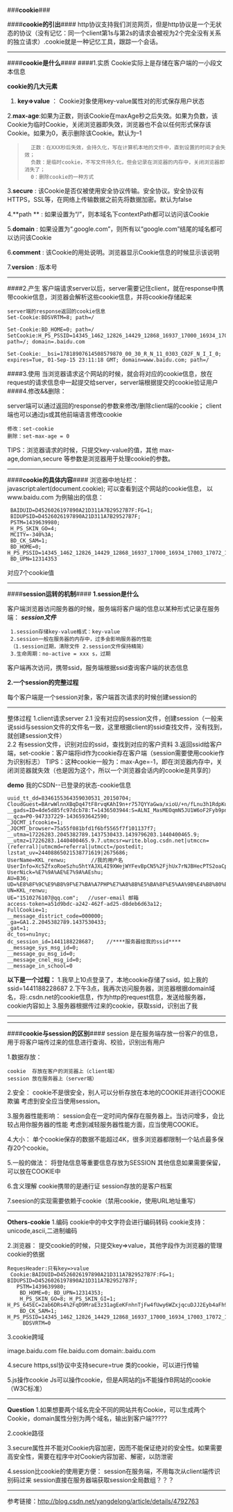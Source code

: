 

###**cookie**###

####**cookie的引出**####
http协议支持我们浏览网页，但是http协议是一个无状态的协议（没有记忆：同一个client第1s与第2s的请求会被视为2个完全没有关系的独立请求）.cookie就是一种记忆工具，跟踪一个会话。

------------------------------------------------------------------------------------------------------------------

####**cookie是什么**####
####1.实质
Cookie实际上是存储在客户端的一小段文本信息

**cookie的几大元素**
1. **key=>value** ： Cookie对象使用key-value属性对的形式保存用户状态

2.**max-age**:如果为正数，则该Cookie在maxAge秒之后失效。如果为负数，该Cookie为临时Cookie，关闭浏览器即失效，浏览器也不会以任何形式保存该Cookie。如果为0，表示删除该Cookie。默认为–1

> 		正数：在XXX秒后失效，会持久化，写在计算机本地的文件中，直到设置的时间才会失效；
> 		负数：是临时cookie，不写文件持久化，但会记录在浏览器的内存中，关闭浏览器即消失了； 	
> 	    0：删除cookie的一种方式


3.**secure** :  该Cookie是否仅被使用安全协议传输。安全协议。安全协议有HTTPS，SSL等，在网络上传输数据之前先将数据加密。默认为false

4.**path ** :  如果设置为“/”，则本域名下contextPath都可以访问该Cookie

5.**domain** :  如果设置为“.google.com”，则所有以“google.com”结尾的域名都可以访问该Cookie

 6.**comment** :  该Cookie的用处说明。浏览器显示Cookie信息的时候显示该说明

7.**version** :  版本号
 

------------------------------------------------------------------------------------------------------------------


####2.产生
客户端请求server以后，server需要记住client，就在response中携带cookie信息，浏览器会解析这些cookie信息，并将cookie存储起来

    server端的response返回的cookie信息
    Set-Cookie:BDSVRTM=8; path=/
    
    Set-Cookie:BD_HOME=0; path=/           SetCookie:H_PS_PSSID=14345_1462_12826_14429_12868_16937_17000_16934_17003_17072_15747_12430_13932_16969_16867_17051; path=/; domain=.baidu.com
    
    Set-Cookie:__bsi=17818907614508579870_00_30_R_N_11_0303_C02F_N_I_I_0; expires=Tue, 01-Sep-15 23:11:18 GMT; domain=www.baidu.com; path=/

####3.使用
当浏览器请求这个网站的时候，就会将对应的cookie信息，放在request的请求信息中一起提交给server，server端根据提交的cookie验证用户
####4.修改&&删除：

server端可以通过返回的response的参数来修改/删除client端的cookie；
client端也可以通过js或其他前端语言修改cookie


    修改：set-cookie
    删除：set-max-age = 0

TIPS：浏览器请求的时候，只提交key-value的值，其他 max-age,domian,secure 等参数是浏览器用于处理cookie的参数。

------------------------------------------------------------------------------------------------------------------

####**cookie的具体内容**####
浏览器中地址栏：javascript:alert(document.cookie); 可以查看到这个网站的cookie信息，
 以www.baidu.com 为例输出的信息：
 

     BAIDUID=D4526026197890A21D311A7B29527B7F:FG=1;    
     BIDUPSID=D4526026197890A21D311A7B29527B7F; 
     PSTM=1439639980; 
     H_PS_SKIN_GO=4; 
     MCITY=-340%3A;
     BD_CK_SAM=1; 
	 BD_HOME=0;          H_PS_PSSID=14345_1462_12826_14429_12868_16937_17000_16934_17003_17072_15747_12430_13932_16969_16867_17051;
     BD_UPN=12314353
对应7个cookie值

------------------------------------------------------------------------------------------------------------------

####**session运转的机制**####
**1.session是什么**

客户端浏览器访问服务器的时候，服务端将客户端的信息以某种形式记录在服务端：
***session文件***
   

     1.session存储key-value格式：key-value
     2.session一般在服务器的内存中，过多会影响服务器的性能
     （1.session过期，清除文件 2.session文件保持精简）
     3.生命周期：no-active = xxx s，过期

客户端再次访问，携带ssid，服务端根据ssid查询客户端的状态信息

**2.一个session的完整过程**

每个客户端是一个session对象，客户端首次请求的时候创建session的

-------------------------------------------------------------------------------------------------------------------
整体过程
1.client请求server
2.1 没有对应的session文件，创建session（一般来说ssid与session文件的文件名一致，这里根据client的ssid查找文件，没有找到，就创建session文件）  
2.2 有session文件，识别对应的ssid，查找到对应的客户资料
3.返回ssid给客户端，set-cookie：客户端将id作为cookie存在客户端（session需要使用cookie作为识别标志）
TIPS：这种cookie一般为：max-Age=-1，即在浏览器内存中，关闭浏览器就失效（也是因为这个，所以一个浏览器会话内的cookie是共享的）

**demo**
我的CSDN--已登录的状态-cookie信息

    uuid_tt_dd=8346155364359030531_20150704; 
    CloudGuest=BArwWlnnXBqDq47tF8rvqKAhI9n+r757QYYaGwa/xioU/+n/fLnu3h1RdpKupvoothh1imz1loXFX+yV2Ey3F5mzmVFv9nvH01HA8PJIwOPHPpLjlzSRJYo/bXWBgNpfYdlRY637J3+9fB/eTHcf+Xiv1FOT3ooy2H4q0LGzZP/4/eM9FfflMPB5CFHY8dLx; 
    __gads=ID=4de5d85fc97dcb78:T=1436503944:S=ALNI_MasMEOqmN5JU1W6oF2Fyb9pnANelA; 
    __qca=P0-947337229-1436593642590; 
    _JQCMT_ifcookie=1; 
    _JQCMT_browser=75a55f081bfd1f6bf5565f7f101137f7; 
    __utma=17226283.2045382789.1437530433.1439796203.1440400465.9; 
    __utmz=17226283.1440400465.9.7.utmcsr=write.blog.csdn.net|utmccn=(referral)|utmcmd=referral|utmcct=/postedit; 
    lzstat_uv=24408865021538771619|2675686; 
    UserName=KKL_renwu;        //我的用户名
    UserInfo=Xc5ZfxoRoeSzhu5htYAJXL4I9XWejWYFevBpCN5%2FjhUx7rNJBHecPTS2oaCpkbRWJNuCgNz5ZHhx9kw1EGllm2dgG%2BDCpWrGAIaHzoOLuKkyDw0SkHH8yzCzeOxCnZSq; UserNick=%E7%9A%AE%E7%9A%AEshu; 
    AU=B36; 
    UD=%E8%8F%9C%E9%B8%9F%E7%BA%A7PHP%E7%A8%8B%E5%BA%8F%E5%AA%9B%E4%B8%80%E5%90%8D%7E%7E; 
    UN=KKL_renwu; 
    UE="1510276107@qq.com";   //user-email 邮箱
    access-token=a51d9bdc-a242-462f-ad25-d8deb6d63a12; 
    FullCookie=1; 
    __message_district_code=000000; 
    _ga=GA1.2.2045382789.1437530433; 
    _gat=1; 
    dc_tos=nu1nyc; 
    dc_session_id=1441188228687;    //****服务器给我的ssid****
    __message_sys_msg_id=0; 
    __message_gu_msg_id=0; 
    __message_cnel_msg_id=0; 
    __message_in_school=0


**以下是一个过程：**
1.我早上10点登录了，本地cookie存储了ssid，如上我的ssid=1441188228687
2.下午3点，我再次访问服务器，浏览器根据domain域名，将:.csdn.net的cookie信息，作为http的request信息，发送给服务器，cookie内容如上
3.服务器根据传过来的cookie，获取ssid，识别出了我


-------------------------------------------------------------------------------------------------------------------

------------------------------------------------------------------------------------------------------------------

####**cookie与session的区别**####
session 是在服务端存放一份客户的信息，用于将客户端传过来的信息进行查询、校验，识别出有用户

1.数据存放：

    cookie  存放在客户的浏览器上（client端）
    session 放在服务器上（server端）

2.安全：
cookie不是很安全，别人可以分析存放在本地的COOKIE并进行COOKIE欺骗
   考虑到安全应当使用session。

3.服务器性能影响：
session会在一定时间内保存在服务器上。当访问增多，会比较占用你服务器的性能
   考虑到减轻服务器性能方面，应当使用COOKIE。

4.大小：
单个cookie保存的数据不能超过4K，很多浏览器都限制一个站点最多保存20个cookie。

5.一般的做法：
   将登陆信息等重要信息存放为SESSION
   其他信息如果需要保留，可以放在COOKIE中
   
6.含义理解
	cookie携带的是通行证
	session存放的是客户档案
	
7.seesion的实现需要依赖于cookie（禁用cookie，使用URL地址重写）

------------------------------------------------------------------------------------------------------------------
**Others-cookie**
1.编码
cookie中的中文字符会进行编码转码
cookie支持：unicode,ascii,二进制编码


2.浏览器：
提交cookie的时候，只提交key=>value，其他字段作为浏览器的管理cookie的依据

    RequesHeader:只有key=>value
     Cookie:BAIDUID=D4526026197890A21D311A7B29527B7F:FG=1;     BIDUPSID=D4526026197890A21D311A7B29527B7F;
       PSTM=1439639980;
        BD_HOME=0; BD_UPN=12314353; 
        H_PS_SKIN_GO=8; H_PS_SKIN_GI=1; H_PS_645EC=2ab6DRs4%2FqD9MraE3z31agEeKFnhnTjFw4fUwy6WZxjqcuDJJ2Eyb4aFh9I; 
        BD_CK_SAM=1; H_PS_PSSID=14345_1462_12826_14429_12868_16937_17000_16934_17003_17072_15747_12430_13932_16969_16867_17051;
         BDSVRTM=0

3.cookie跨域

image.baidu.com
file.baidu.com
domain:.baidu.com

4.secure
https,ssl协议中支持secure=true 类的cookie，可以进行传输

5.js操作cookie
Js可以操作cookie，但是A网站的js不能操作B网站的cookie（W3C标准）


------------------------------------------------------------------------------------------------------------------
**Question**
1.如果想要两个域名完全不同的网站共有Cookie，可以生成两个Cookie，domain属性分别为两个域名，输出到客户端?????	

2.cookie路径

3.secure属性并不能对Cookie内容加密，因而不能保证绝对的安全性。如果需要高安全性，需要在程序中对Cookie内容加密、解密，以防泄密

4.session比cookie的使用更方便：
session在服务端，不用每次从client端传识别码过来
session直接在服务器端获取session全局数组？？？

------------------------------------------------------------------------------------------------------------------
参考链接：http://blog.csdn.net/yangdelong/article/details/4792763

